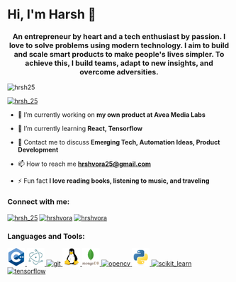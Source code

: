 <h1>Hi, I'm Harsh 👋</h1>
<h3 align="center">An entrepreneur by heart and a tech enthusiast by passion. I love to solve problems using modern technology. I aim to build and scale smart products to make people's lives simpler. To achieve this, I build teams, adapt to new insights, and overcome adversities.</h3>

<p align="left"> <img src="https://komarev.com/ghpvc/?username=hrsh25&label=Profile%20views&color=0e75b6&style=flat" alt="hrsh25" /> </p>

<p align="left"> <a href="https://twitter.com/hrsh_25" target="blank"><img src="https://img.shields.io/twitter/follow/hrsh_25?logo=twitter&style=for-the-badge" alt="hrsh_25" /></a> </p>

- 🔭 I’m currently working on **my own product at Avea Media Labs**

- 🌱 I’m currently learning **React, Tensorflow**

- 💬 Contact me to discuss **Emerging Tech, Automation Ideas, Product Development**

- 📫 How to reach me **hrshvora25@gmail.com**

- ⚡ Fun fact **I love reading books, listening to music, and traveling**

<h3 align="left">Connect with me:</h3>
<p align="left">
<a href="https://twitter.com/hrsh_25" target="blank"><img align="center" src="https://cdn.jsdelivr.net/npm/simple-icons@3.0.1/icons/twitter.svg" alt="hrsh_25" height="30" width="40" /></a>
<a href="https://linkedin.com/in/hrshvora" target="blank"><img align="center" src="https://cdn.jsdelivr.net/npm/simple-icons@3.0.1/icons/linkedin.svg" alt="hrshvora" height="30" width="40" /></a>
<a href="https://instagram.com/hrshvora" target="blank"><img align="center" src="https://cdn.jsdelivr.net/npm/simple-icons@3.0.1/icons/instagram.svg" alt="hrshvora" height="30" width="40" /></a>
</p>

<h3 align="left">Languages and Tools:</h3>
<p align="left"> <a href="https://www.w3schools.com/cpp/" target="_blank"> <img src="https://raw.githubusercontent.com/devicons/devicon/master/icons/cplusplus/cplusplus-original.svg" alt="cplusplus" width="40" height="40"/> </a> <a href="https://www.electronjs.org" target="_blank"> <img src="https://raw.githubusercontent.com/devicons/devicon/master/icons/electron/electron-original.svg" alt="electron" width="40" height="40"/> </a> <a href="https://git-scm.com/" target="_blank"> <img src="https://www.vectorlogo.zone/logos/git-scm/git-scm-icon.svg" alt="git" width="40" height="40"/> </a> <a href="https://www.linux.org/" target="_blank"> <img src="https://raw.githubusercontent.com/devicons/devicon/master/icons/linux/linux-original.svg" alt="linux" width="40" height="40"/> </a> <a href="https://www.mongodb.com/" target="_blank"> <img src="https://raw.githubusercontent.com/devicons/devicon/master/icons/mongodb/mongodb-original-wordmark.svg" alt="mongodb" width="40" height="40"/> </a> <a href="https://opencv.org/" target="_blank"> <img src="https://www.vectorlogo.zone/logos/opencv/opencv-icon.svg" alt="opencv" width="40" height="40"/> </a> <a href="https://www.python.org" target="_blank"> <img src="https://raw.githubusercontent.com/devicons/devicon/master/icons/python/python-original.svg" alt="python" width="40" height="40"/> </a> <a href="https://scikit-learn.org/" target="_blank"> <img src="https://upload.wikimedia.org/wikipedia/commons/0/05/Scikit_learn_logo_small.svg" alt="scikit_learn" width="40" height="40"/> </a> <a href="https://www.tensorflow.org" target="_blank"> <img src="https://www.vectorlogo.zone/logos/tensorflow/tensorflow-icon.svg" alt="tensorflow" width="40" height="40"/> </a> </p>
